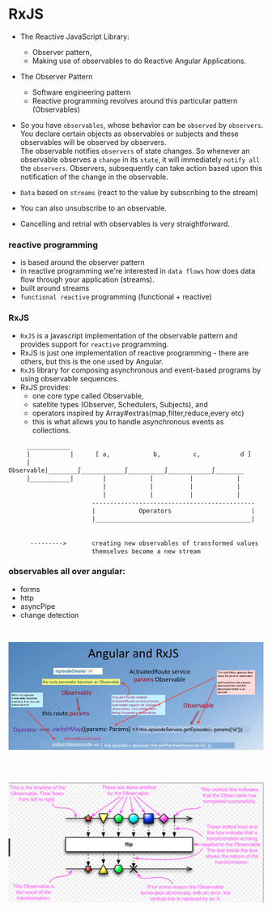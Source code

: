 # RxJS

- The Reactive JavaScript Library: 
    + Observer pattern, 
    + Making use of observables to do Reactive Angular Applications.

- The Observer Pattern
  + Software engineering pattern
  + Reactive programming revolves around this particular pattern (Observables)

- So you have `observables`, whose behavior can be `observed` by `observers`.
  You declare certain objects as observables or subjects and these observables
  will be observed by observers.      
  The observable notifies `observers` of state changes. So whenever an observable
  observes a `change` in its `state`, it will immediately `notify all` the `observers`.   Observers, subsequently can take action based upon this notification of the  change in the observable. 

- `Data` based on `streams` (react to the value by subscribing to the stream)
- You can also unsubscribe to an observable.
- Cancelling and retrial with observables is very straightforward.

### reactive programming
- is based around the observer pattern
- in reactive programming we're interested in `data flows` how does data flow
  through your application (streams).
- built around streams
- `functional reactive` programming (functional + reactive)


### RxJS
- `RxJS` is a javascript implementation of the observable pattern and provides
   support for `reactive` programming.
- RxJS is just one implementation of reactive programming - there are others,
  but this is the one used by Angular.
- `RxJS` library for composing asynchronous and event-based programs by using
  observable sequences.
- RxJS provides:
  + one core type called Observable,
  + satellite types (Observer, Schedulers, Subjects), and
  + operators inspired by Array#extras(map,filter,reduce,every etc)
  + this is what allows you to handle asynchronous events as collections.


```  
     ____________
     |           |      [ a,            b,         c,           d ] 
     | Observable|________∫____________∫__________∫____________∫________
     |___________|        |            |          |            |
                          |            |          |            |
                          |            |          |            | 
                       ---------------------------------------------
                       |            Operators                      |
                       |___________________________________________|
                     

      --------->       creating new observables of transformed values
                       themselves become a new stream

```                       

### observables all over angular:
- forms
- http
- asyncPipe
- change detection


<br>

![](images/observables.png)

<br/>


<br/>

![](images/rxjs-observables.png)

<br/>




























